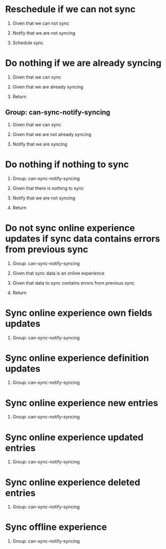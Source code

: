 # Reschedule if we can not sync

1. Given that we can not sync

2. Notify that we are not syncing

3. Schedule sync

# Do nothing if we are already syncing

1. Given that we can sync

2. Given that we are already syncing

3. Return

## Group: can-sync-notify-syncing

1. Given that we can sync

2. Given that we are not already syncing

3. Notify that we are syncing

# Do nothing if nothing to sync

1. Group: can-sync-notify-syncing

2. Given that there is nothing to sync

3. Notify that we are not syncing

4. Return

# Do not sync online experience updates if sync data contains errors from previous sync

1. Group: can-sync-notify-syncing

2. Given that sync data is an online experience

3. Given that data to sync contains errors from previous sync

4. Return

# Sync online experience own fields updates

1. Group: can-sync-notify-syncing

# Sync online experience definition updates

1. Group: can-sync-notify-syncing

# Sync online experience new entries

1. Group: can-sync-notify-syncing

# Sync online experience updated entries

1. Group: can-sync-notify-syncing

# Sync online experience deleted entries

1. Group: can-sync-notify-syncing

# Sync offline experience

1. Group: can-sync-notify-syncing
